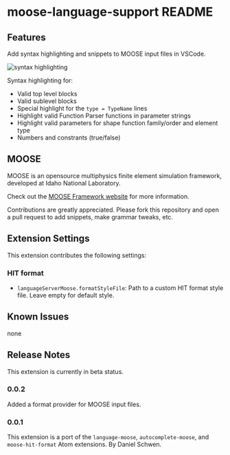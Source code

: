 # moose-language-support README

## Features
Add syntax highlighting and snippets to MOOSE input files in VSCode.

![syntax highlighting](images/syntax.png)

Syntax highlighting for:
* Valid top level blocks
* Valid sublevel blocks
* Special highlight for the ```type = TypeName``` lines
* Highlight valid Function Parser functions in parameter strings
* Highlight valid parameters for shape function family/order and element type
* Numbers and constrants (true/false)

## MOOSE

MOOSE is an opensource multiphysics finite element simulation framework, developed at Idaho National Laboratory.

Check out the [MOOSE Framework website](https://mooseframework.inl.gov) for more information.

Contributions are greatly appreciated. Please fork this repository and open a
pull request to add snippets, make grammar tweaks, etc.

## Extension Settings

This extension contributes the following settings:

### HIT format

* `languageServerMoose.formatStyleFile`: Path to a custom HIT format style file. Leave empty for default style.

## Known Issues

none
## Release Notes

This extension is currently in beta status.

### 0.0.2
Added a format provider for MOOSE input files.
### 0.0.1

This extension is a port of the `language-moose`, `autocomplete-moose`, and `moose-hit-format` Atom extensions. By Daniel Schwen.
